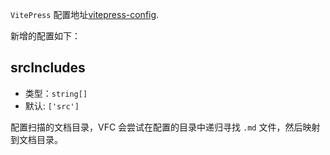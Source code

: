 `VitePress` 配置地址[vitepress-config](https://vitepress.vuejs.org/config/).

新增的配置如下：

## srcIncludes

- 类型：`string[]`
- 默认: `['src']`

配置扫描的文档目录，VFC 会尝试在配置的目录中递归寻找 `.md` 文件，然后映射到文档目录。
